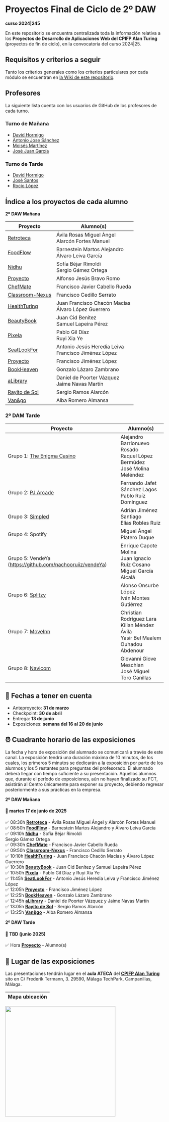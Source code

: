 # Proyectos Final de Ciclo de 2º DAW
**curso 2024|245**

En este repositorio se encuentra centralizada toda la información relativa a los **Proyectos de Desarrollo de Aplicaciones Web del CPIFP Alan Turing** (proyectos de fin de ciclo), en la convocatoria del curso 2024|25.

## Requisitos y criterios a seguir

Tanto los criterios generales como los criterios particulares por cada módulo se encuentran en [la Wiki de este repositorio](https://github.com/CPIFPAlanTuring/2daw-tfc-2425/wiki).

## Profesores 

La siguiente lista cuenta con los usuarios de GitHub de los profesores de cada turno.

### Turno de Mañana

* [David Hormigo](https://github.com/DavidHormigoRamirez)
* [Antonio Jose Sánchez](https://github.com/antoniojosesanchez)
* [Moisés Martínez](https://github.com/MoiCPIFP)
* [José Juan García](https://github.com/jgarmay674)
  
### Turno de Tarde

* [David Hormigo](https://github.com/DavidHormigoRamirez)
* [José Santos]()
* [Rocio López](https://github.com/rlopdav392)

## Índice a los proyectos de cada alumno

**2º DAW Mañana**

|Proyecto | Alumno(s)|
|-----------------------------------------------------------------------------------| ------------------------------|
| [Retroteca](https://github.com/CompiTrabajo2DAW/RETROTECA)                         |Ávila Rosas Miguel Ángel<br>Alarcón Fortes Manuel |
| [FoodFlow](https://github.com/Hisui02/FoodFlow)                                                                      |Barnestein Martos Alejandro <br/> Álvaro Leiva García |
| [Nidhu](https://github.com/Sunderfal/Nidhu)                                       |Sofía Béjar Rimoldi <br>Sergio Gámez Ortega |
| [Proyecto]()                                                                      |Alfonso Jesús Bravo Romo |
| [ChefMate](https://github.com/FranciscoCabelloRueda/ChefMate)                                                                      |Francisco Javier Cabello Rueda |
| [Classroom-Nexus](https://github.com/FCedillo98/ClassroomNexus)                   |Francisco Cedillo Serrato |
| [HealthTuring](https://github.com/HealthTuring/HealthTuring)                      |Juan Francisco Chacón Macías <br>Álvaro López Guerrero |
| [BeautyBook](https://github.com/juancid08/beautyBook)                             |Juan Cid Benítez <br> Samuel Lapeira Pérez |
| [Pixela](https://github.com/envyx10/Pixela.git)                                   |Pablo Gil Díaz <br>Ruyi Xia Ye |
| [SeatLookFor](https://github.com/toniipower/SeatLookFor)                          |Antonio Jesús Heredia Leiva <br> Francisco Jiménez López |
| [Proyecto]()                                                                      |Francisco Jiménez López |
| [BookHeaven](https://github.com/GLazaro8/TFC-BookHeaven)                                                                      |Gonzalo Lázaro Zambrano |
| [aLibrary](https://github.com/jaimenavasmartin/proyecto-final-ciclo)              |Daniel de Poorter Vázquez <br>Jaime Navas Martín|
| [Rayito de Sol](https://github.com/Kazuma275/Rayito-de-Sol)                       |Sergio Ramos Alarcón |
| [Van&go](https://github.com/albaromero6/VanGo-TFG)                                |Alba Romero Almansa |


### 2º DAM Tarde

|Proyecto | Alumno(s)|
| -----------------------------------------------------------------------------------| ------------------------------|
| Grupo 1: [The Enigma Casino](https://github.com/The-Enigma-Casino/The-Enigma-Casino) | Alejandro Barrionuevo Rosado<br/> Raquel López Bermúdez <br/> José Molina Meléndez |
| Grupo 2: [PJ Arcade](https://github.com/Fernandosanchez1609/PJ-Arcade)  | Fernando Jafet Sánchez Lagos <br/> Pablo Ruíz Domínguez |
| Grupo 3: [Simpled](https://github.com/AdrianJS2009/Simpled) |  Adrián Jiménez Santiago<br/> Elías Robles Ruiz |
| Grupo 4: Spotify  | Miguel Ángel Platero Duque |
| Grupo 5: VendeYa (https://github.com/nachooruiiz/vendeYa)  | Enrique Capote Molina<br/>Juan Ignacio Ruiz Cosano<br/>Miguel García Alcalá |
| Grupo 6: [Splitzy](https://github.com/AlonsoOL/Splitzy) |  Alonso Onsurbe López<br/>Iván Montes Gutiérrez |
| Grupo 7: [MoveInn](https://github.com/Chriistiiaann/MoveInn)  | Christian Rodríguez Lara<br/>Kilian Méndez Ávila<br/>Yasir Bel Maalem Ouhadou Abdenour  |
| Grupo 8: [Navicom](https://github.com/TheRealGGIOVI/Navicom.git)  | Giovanni Giove Meschian<br/>José Miguel Toro Canillas |


## 📝 Fechas a tener en cuenta
* Anteproyecto: **31 de marzo**
* Checkpoint:  **30 de abril**
* Entrega: **13 de junio**
* Exposiciones: **semana del 16 al 20 de junio** 

## ⏰ Cuadrante horario de las exposiciones

La fecha y hora de exposición del alumnado se comunicará a través de este canal. La exposición tendrá una duración máxima de 10 minutos, de los cuales, los primeros 5 minutos se dedicarán a la exposición por parte de los alumnos y los 5 restantes para preguntas del profesorado. El alumnado deberá llegar con tiempo suficiente a su presentación. Aquellos alumnos que, durante el período de exposiciones, aún no hayan finalizado su FCT, asistirán al Centro únicamente para exponer su proyecto, debiendo regresar posteriormente a sus prácticas en la empresa.

**2º DAW Mañana**
#### :calendar: martes 17 de junio de 2025

:white_check_mark:  08:30h **[Retroteca](https://github.com/CompiTrabajo2DAW/RETROTECA)** - Ávila Rosas Miguel Ángel y Alarcón Fortes Manuel<br/>
:white_check_mark:  08:50h **[FoodFlow](https://github.com/Hisui02/FoodFlow)** - Barnestein Martos Alejandro y Álvaro Leiva García<br/>
:white_check_mark:  09:10h **[Nidhu](https://github.com/Sunderfal/Nidhu)** - Sofía Béjar Rimoldi <br>Sergio Gámez Ortega <br/>
:white_check_mark:  09:30h **[ChefMate](https://github.com/FranciscoCabelloRueda/ChefMate)** - Francisco Javier Cabello Rueda<br/>
:white_check_mark:  09:50h **[Classroom-Nexus](https://github.com/FCedillo98/ClassroomNexus)** - Francisco Cedillo Serrato<br/>
:white_check_mark:  10:10h **[HealthTuring](https://github.com/HealthTuring/HealthTuring)** - Juan Francisco Chacón Macías  y Álvaro López Guerrero<br/>
:white_check_mark:  10:30h **[BeautyBook](https://github.com/juancid08/beautyBook)** - Juan Cid Benítez y Samuel Lapeira Pérez<br/>
:white_check_mark:  10:50h **[Pixela](https://github.com/envyx10/Pixela.git)** - Pablo Gil Díaz y Ruyi Xia Ye<br/>
:white_check_mark:  11:45h **[SeatLookFor](https://github.com/toniipower/SeatLookFor)** - Antonio Jesús Heredia Leiva y Francisco Jiménez López <br/>
:white_check_mark:  12:05h **[Proyecto]()** - Francisco Jiménez López<br/>
:white_check_mark:  12:25h **[BookHeaven](https://github.com/GLazaro8/TFC-BookHeaven)** - Gonzalo Lázaro Zambrano<br/>
:white_check_mark:  12:45h **[aLibrary](https://github.com/jaimenavasmartin/proyecto-final-ciclo)** - Daniel de Poorter Vázquez y Jaime Navas Martín<br/>
:white_check_mark:  13:05h **[Rayito de Sol](https://github.com/Kazuma275/Rayito-de-Sol)** - Sergio Ramos Alarcón<br/>
:white_check_mark:  13:25h **[Van&go](https://github.com/albaromero6/VanGo-TFG)** - Alba Romero Almansa<br/>




**2º DAW Tarde**
#### :calendar: TBD (junio 2025)

:white_check_mark:  Hora **[Proyecto]()** - Alumno(s)<br/>


## :school: Lugar de las exposiciones

Las presentaciones tendrán lugar en el **aula ATECA** del [**CPIFP Alan Turing**](https://maps.app.goo.gl/JThz6bDRVpknfbNh7) sito en C/ Frederik Termann, 3. 29590, Málaga TechPark, Campanillas, Málaga.

Mapa ubicación             | 
:-------------------------:|
<a href="https://maps.app.goo.gl/JThz6bDRVpknfbNh7" target="_blank"><img src="https://github.com/CPIFPAlanTuring/2daw-tfc-2324/blob/main/CPIFP_mapa_ubicación.png" width="350" /></a> 
